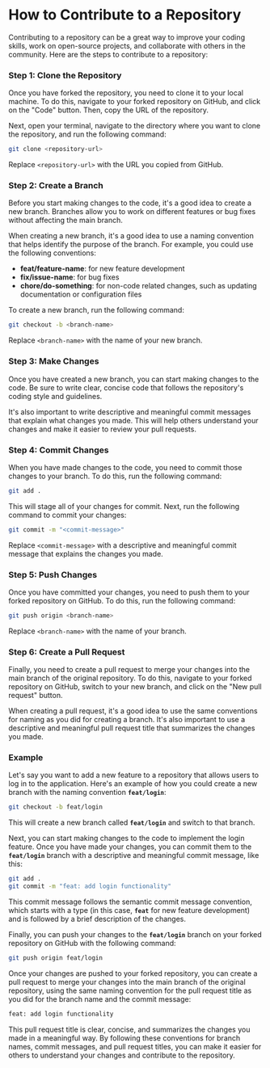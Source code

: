 # How to Contribute to a Repository

Contributing to a repository can be a great way to improve your coding skills, work on open-source projects, and collaborate with others in the community. Here are the steps to contribute to a repository:

### Step 1: Clone the Repository
Once you have forked the repository, you need to clone it to your local machine. To do this, navigate to your forked repository on GitHub, and click on the "Code" button. Then, copy the URL of the repository.

Next, open your terminal, navigate to the directory where you want to clone the repository, and run the following command:

```sh
git clone <repository-url>
```

Replace `<repository-url>` with the URL you copied from GitHub.

### Step 2: Create a Branch
Before you start making changes to the code, it's a good idea to create a new branch. Branches allow you to work on different features or bug fixes without affecting the main branch.

When creating a new branch, it's a good idea to use a naming convention that helps identify the purpose of the branch. For example, you could use the following conventions:

- **feat/feature-name**: for new feature development
- **fix/issue-name**: for bug fixes
- **chore/do-something**: for non-code related changes, such as updating documentation or configuration files

To create a new branch, run the following command:

```sh
git checkout -b <branch-name>
```

Replace `<branch-name>` with the name of your new branch.

### Step 3: Make Changes
Once you have created a new branch, you can start making changes to the code. Be sure to write clear, concise code that follows the repository's coding style and guidelines.

It's also important to write descriptive and meaningful commit messages that explain what changes you made. This will help others understand your changes and make it easier to review your pull requests.

### Step 4: Commit Changes
When you have made changes to the code, you need to commit those changes to your branch. To do this, run the following command:

```sh
git add .
```

This will stage all of your changes for commit. Next, run the following command to commit your changes:

```sh
git commit -m "<commit-message>"
```

Replace `<commit-message>` with a descriptive and meaningful commit message that explains the changes you made.

### Step 5: Push Changes
Once you have committed your changes, you need to push them to your forked repository on GitHub. To do this, run the following command:

```sh
git push origin <branch-name>
```

Replace `<branch-name>` with the name of your branch.

### Step 6: Create a Pull Request
Finally, you need to create a pull request to merge your changes into the main branch of the original repository. To do this, navigate to your forked repository on GitHub, switch to your new branch, and click on the "New pull request" button.

When creating a pull request, it's a good idea to use the same conventions for naming as you did for creating a branch. It's also important to use a descriptive and meaningful pull request title that summarizes the changes you made.

### Example
Let's say you want to add a new feature to a repository that allows users to log in to the application. Here's an example of how you could create a new branch with the naming convention **`feat/login`**:

```sh
git checkout -b feat/login
```

This will create a new branch called **`feat/login`** and switch to that branch.

Next, you can start making changes to the code to implement the login feature. Once you have made your changes, you can commit them to the **`feat/login`** branch with a descriptive and meaningful commit message, like this:

```sh
git add .
git commit -m "feat: add login functionality"
```

This commit message follows the semantic commit message convention, which starts with a type (in this case, **`feat`** for new feature development) and is followed by a brief description of the changes.

Finally, you can push your changes to the **`feat/login`** branch on your forked repository on GitHub with the following command:

```sh
git push origin feat/login
```

Once your changes are pushed to your forked repository, you can create a pull request to merge your changes into the main branch of the original repository, using the same naming convention for the pull request title as you did for the branch name and the commit message:

```sh
feat: add login functionality
```

This pull request title is clear, concise, and summarizes the changes you made in a meaningful way. By following these conventions for branch names, commit messages, and pull request titles, you can make it easier for others to understand your changes and contribute to the repository.